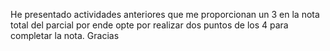 He presentado actividades anteriores que me proporcionan un 3 en la nota total del parcial
por ende opte por realizar dos puntos de los 4 para completar la nota.
Gracias
